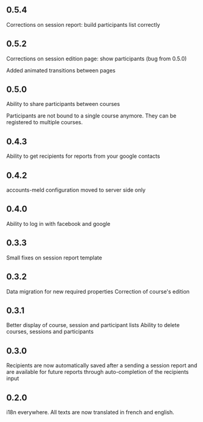 ## 0.5.4
Corrections on session report: build participants list correctly

## 0.5.2
Corrections on session edition page: show participants (bug from 0.5.0)

Added animated transitions between pages

## 0.5.0
Ability to share participants between courses

Participants are not bound to a single course anymore. They can be registered to
multiple courses.

## 0.4.3
Ability to get recipients for reports from your google contacts

## 0.4.2
accounts-meld configuration moved to server side only

## 0.4.0
Ability to log in with facebook and google

## 0.3.3
Small fixes on session report template

## 0.3.2
Data migration for new required properties
Correction of course's edition

## 0.3.1
Better display of course, session and participant lists
Ability to delete courses, sessions and participants

## 0.3.0
Recipients are now automatically saved after a sending a session report and are
available for future reports through auto-completion of the recipients input

## 0.2.0
i18n everywhere. All texts are now translated in french and english.
